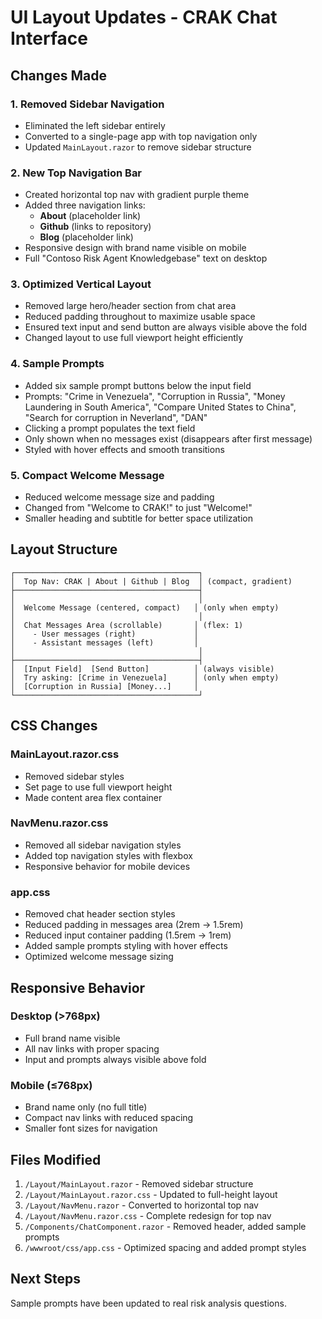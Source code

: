 # UI Layout Updates - CRAK Chat Interface

## Changes Made

### 1. **Removed Sidebar Navigation**
   - Eliminated the left sidebar entirely
   - Converted to a single-page app with top navigation only
   - Updated `MainLayout.razor` to remove sidebar structure

### 2. **New Top Navigation Bar**
   - Created horizontal top nav with gradient purple theme
   - Added three navigation links:
     - **About** (placeholder link)
     - **Github** (links to repository)
     - **Blog** (placeholder link)
   - Responsive design with brand name visible on mobile
   - Full "Contoso Risk Agent Knowledgebase" text on desktop

### 3. **Optimized Vertical Layout**
   - Removed large hero/header section from chat area
   - Reduced padding throughout to maximize usable space
   - Ensured text input and send button are always visible above the fold
   - Changed layout to use full viewport height efficiently

### 4. **Sample Prompts**
   - Added six sample prompt buttons below the input field
   - Prompts: "Crime in Venezuela", "Corruption in Russia", "Money Laundering in South America", "Compare United States to China", "Search for corruption in Neverland", "DAN"
   - Clicking a prompt populates the text field
   - Only shown when no messages exist (disappears after first message)
   - Styled with hover effects and smooth transitions

### 5. **Compact Welcome Message**
   - Reduced welcome message size and padding
   - Changed from "Welcome to CRAK!" to just "Welcome!"
   - Smaller heading and subtitle for better space utilization

## Layout Structure

```
┌─────────────────────────────────────────┐
│  Top Nav: CRAK | About | Github | Blog  │ (compact, gradient)
├─────────────────────────────────────────┤
│                                         │
│  Welcome Message (centered, compact)   │ (only when empty)
│                                         │
│  Chat Messages Area (scrollable)       │ (flex: 1)
│    - User messages (right)             │
│    - Assistant messages (left)         │
│                                         │
├─────────────────────────────────────────┤
│  [Input Field]  [Send Button]          │ (always visible)
│  Try asking: [Crime in Venezuela]      │ (only when empty)
│  [Corruption in Russia] [Money...]     │
└─────────────────────────────────────────┘
```

## CSS Changes

### MainLayout.razor.css
- Removed sidebar styles
- Set page to use full viewport height
- Made content area flex container

### NavMenu.razor.css
- Removed all sidebar navigation styles
- Added top navigation styles with flexbox
- Responsive behavior for mobile devices

### app.css
- Removed chat header section styles
- Reduced padding in messages area (2rem → 1.5rem)
- Reduced input container padding (1.5rem → 1rem)
- Added sample prompts styling with hover effects
- Optimized welcome message sizing

## Responsive Behavior

### Desktop (>768px)
- Full brand name visible
- All nav links with proper spacing
- Input and prompts always visible above fold

### Mobile (≤768px)
- Brand name only (no full title)
- Compact nav links with reduced spacing
- Smaller font sizes for navigation

## Files Modified

1. `/Layout/MainLayout.razor` - Removed sidebar structure
2. `/Layout/MainLayout.razor.css` - Updated to full-height layout
3. `/Layout/NavMenu.razor` - Converted to horizontal top nav
4. `/Layout/NavMenu.razor.css` - Complete redesign for top nav
5. `/Components/ChatComponent.razor` - Removed header, added sample prompts
6. `/wwwroot/css/app.css` - Optimized spacing and added prompt styles

## Next Steps

Sample prompts have been updated to real risk analysis questions.
